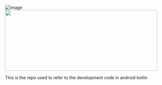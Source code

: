 ![image](https://github.com/QuocViet132/Kotlin_Code_Android/assets/95084615/c0770746-4039-4c6c-9f66-e5ccc9490288) <img src="https://media.giphy.com/media/v1.Y2lkPTc5MGI3NjExaXVlZGUxajF1amYxN3p3Y2FyYTE1Z2puZXE5ajdpbm1taWY5aXZkaiZlcD12MV9pbnRlcm5hbF9naWZfYnlfaWQmY3Q9Zw/eiwO2OEkCV7cwvIQKq/giphy.gif" width="500" height="200" />

This is the repo used to refer to the development code in android kotlin

